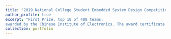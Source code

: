 ```yaml
---
title: "2019 National College Student Embedded System Design Competition"
author_profile: true
excerpt: "First Prize, top 10 of 400 teams;
awarded by the Chinese Institute of Electronics. The award certificate can be accessed [here](https://drive.google.com/file/d/1UM8YsLQjd1QGgi5UzfXhnXHGtb8hgELr/view?usp=sharing). <!-- <br/><img src='/images/2019NESD_photo.png'> -->"
collection: portfolio
---
```


